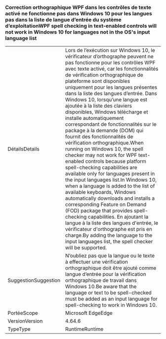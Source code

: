 ### <a name="wpf-spell-checking-in-text-enabled-controls-will-not-work-in-windows-10-for-languages-not-in-the-oss-input-language-list"></a><span data-ttu-id="ea7f2-101">Correction orthographique WPF dans les contrôles de texte activé ne fonctionne pas dans Windows 10 pour les langues pas dans la liste de langue d’entrée du système d’exploitation</span><span class="sxs-lookup"><span data-stu-id="ea7f2-101">WPF spell checking in text-enabled controls will not work in Windows 10 for languages not in the OS's input language list</span></span>

|   |   |
|---|---|
|<span data-ttu-id="ea7f2-102">Détails</span><span class="sxs-lookup"><span data-stu-id="ea7f2-102">Details</span></span>|<span data-ttu-id="ea7f2-103">Lors de l’exécution sur Windows 10, le vérificateur d’orthographe peuvent ne pas fonctionne pour les contrôles WPF avec texte activé, car les fonctionnalités de vérification orthographique de plateforme sont disponibles uniquement pour les langues présentes dans la liste des langues d’entrée. Dans Windows 10, lorsqu’une langue est ajoutée à la liste des claviers disponibles, Windows télécharge et installe automatiquement correspondant de fonctionnalités sur le package à la demande (DOM) qui fournit des fonctionnalités de vérification orthographique.</span><span class="sxs-lookup"><span data-stu-id="ea7f2-103">When running on Windows 10, the spell checker may not work for WPF text-enabled controls because platform spell-checking capabilities are available only for languages present in the input languages list.In Windows 10, when a language is added to the list of available keyboards, Windows automatically downloads and installs a corresponding Feature on Demand (FOD) package that provides spell-checking capabilities.</span></span> <span data-ttu-id="ea7f2-104">En ajoutant la langue à la liste des langues d'entrée, le vérificateur d'orthographe est pris en charge.</span><span class="sxs-lookup"><span data-stu-id="ea7f2-104">By adding the language to the input languages list, the spell checker will be supported.</span></span>|
|<span data-ttu-id="ea7f2-105">Suggestion</span><span class="sxs-lookup"><span data-stu-id="ea7f2-105">Suggestion</span></span>|<span data-ttu-id="ea7f2-106">N’oubliez pas que la langue ou le texte à effectuer une vérification orthographique doit être ajouté comme langue d’entrée pour la vérification orthographique de travail dans Windows 10.</span><span class="sxs-lookup"><span data-stu-id="ea7f2-106">Be aware that the language or text to be spell-checked must be added as an input language for spell-checking to work in Windows 10.</span></span>|
|<span data-ttu-id="ea7f2-107">Portée</span><span class="sxs-lookup"><span data-stu-id="ea7f2-107">Scope</span></span>|<span data-ttu-id="ea7f2-108">Microsoft Edge</span><span class="sxs-lookup"><span data-stu-id="ea7f2-108">Edge</span></span>|
|<span data-ttu-id="ea7f2-109">Version</span><span class="sxs-lookup"><span data-stu-id="ea7f2-109">Version</span></span>|<span data-ttu-id="ea7f2-110">4.6</span><span class="sxs-lookup"><span data-stu-id="ea7f2-110">4.6</span></span>|
|<span data-ttu-id="ea7f2-111">Type</span><span class="sxs-lookup"><span data-stu-id="ea7f2-111">Type</span></span>|<span data-ttu-id="ea7f2-112">Runtime</span><span class="sxs-lookup"><span data-stu-id="ea7f2-112">Runtime</span></span>|

